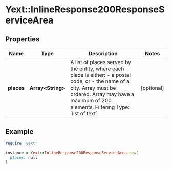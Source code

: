 # Yext::InlineResponse200ResponseServiceArea

## Properties

| Name | Type | Description | Notes |
| ---- | ---- | ----------- | ----- |
| **places** | **Array&lt;String&gt;** | A list of places served by the entity, where each place is either:  - a postal code, or  - the name of a city.    Array must be ordered.  Array may have a maximum of 200 elements.   Filtering Type: &#x60;list of text&#x60; | [optional] |

## Example

```ruby
require 'yext'

instance = Yext::InlineResponse200ResponseServiceArea.new(
  places: null
)
```


